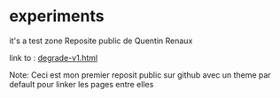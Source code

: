 # experiments
it's a test zone
Reposite public de Quentin Renaux

link to : [degrade-v1.html](/degrade-v1.html)


Note: 
Ceci est mon premier reposit public sur github avec un theme par default pour linker les pages entre elles
